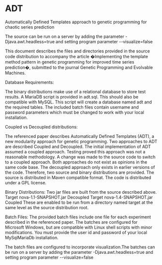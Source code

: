 # ADT
Automatically Defined Templates approach to genetic programming for chaotic series prediction

The source can be run on a server by adding the parameter
-Djava.awt.headless=true
and setting program parameter
--visualize=false


This document describes the files and directories provided in the source code distribution to accompany the article �Implementing the template method pattern in genetic programming for improved time series prediction�, submitted to the journal Genetic Programming and Evolvable Machines.

Database Requirements:

The binary distributions make use of a relational database to store test results. A MariaDB script is provided in adt.sql. This should also be compatible with MySQL. This script will create a database named adt and the required tables. The included batch files contain username and password parameters which must be changed to work with your local installation.

Coupled vs Decoupled distributions:

The referenced paper describes Automatically Defined Templates (ADT), a new modularity approach for genetic programming. Two approaches to ADT are described Coupled and Decoupled. The initial implementation of ADT assumed a coupled approach. Testing proved this approach was not a reasonable methodology. A change was made to the source code to switch to a coupled approach. Both approaches do not exist as opinions in the same code base. The decoupled approach only exists in earlier versions of the code. Therefore, two source and binary distributions are provided.
The source is distributed in Maven compatible format. The code is distributed under a GPL license.

Binary Distributions:
Two jar files are built from the source described above.
Target nova-1.1-SNAPSHOT.jar Decoupled
Target nova-1.4-SNAPSHOT.jar Coupled
These are enabled to be run from a directory named target at the same level as the source distribution root.

Batch Files:
The provided batch files include one file for each experiment described in the referenced paper. The batches are configured for Microsoft Windows, but are compatible with Linux shell scripts with minor modifications. You must provide the user id and password of your local MySqlMariaDb installation.

The batch files are configured to incorporate visualization.The batches can be run on a server by adding the parameter
	-Djava.awt.headless=true
and setting program parameter
	--visualize=false



